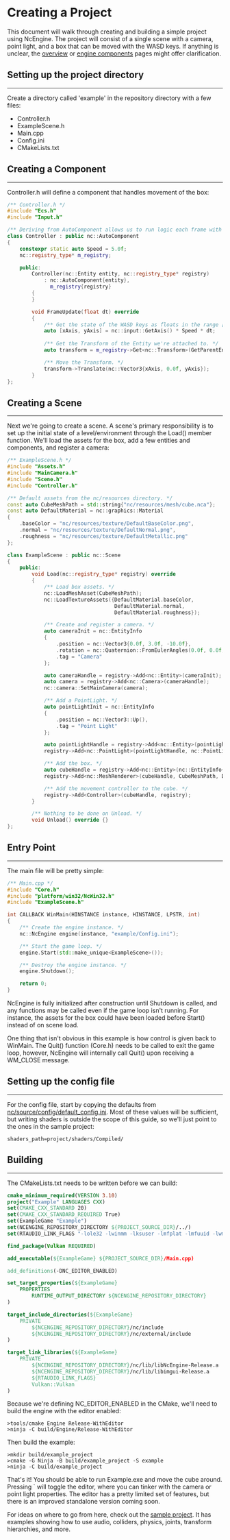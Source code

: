 # Creating a Project

This document will walk through creating and building a simple project using NcEngine. The project will consist of a single scene with a camera, point light, and a box that can be moved with the WASD keys. If anything is unclear, the [overview](Overview.md) or [engine components](EngineComponents.md) pages might offer clarification.

## Setting up the project directory
-----------------------------------
Create a directory called 'example' in the repository directory with a few files:
* Controller.h
* ExampleScene.h
* Main.cpp
* Config.ini
* CMakeLists.txt

## Creating a Component
-----------------------
Controller.h will define a component that handles movement of the box:
```cpp
/** Controller.h */
#include "Ecs.h"
#include "Input.h"

/** Deriving from AutoComponent allows us to run logic each frame with FrameUpdate. */
class Controller : public nc::AutoComponent
{
    constexpr static auto Speed = 5.0f;
    nc::registry_type* m_registry;

    public:
        Controller(nc::Entity entity, nc::registry_type* registry)
            : nc::AutoComponent{entity},
              m_registry{registry}
        {
        }

        void FrameUpdate(float dt) override
        {
            /** Get the state of the WASD keys as floats in the range [-1, 1] and scale them. */
            auto [xAxis, yAxis] = nc::input::GetAxis() * Speed * dt;
            
            /** Get the Transform of the Entity we're attached to. */
            auto transform = m_registry->Get<nc::Transform>(GetParentEntity());

            /** Move the Transform. */
            transform->Translate(nc::Vector3{xAxis, 0.0f, yAxis});
        }
};
```

## Creating a Scene
--------------------
Next we're going to create a scene. A scene's primary responsibility is to set up the initial state of a level/environment through the Load() member function. We'll load the assets for the box, add a few entities and components, and register a camera:

```cpp
/** ExampleScene.h */
#include "Assets.h"
#include "MainCamera.h"
#include "Scene.h"
#include "Controller.h"

/** Default assets from the nc/resources directory. */
const auto CubeMeshPath = std::string{"nc/resources/mesh/cube.nca"};
const auto DefaultMaterial = nc::graphics::Material
{
    .baseColor = "nc/resources/texture/DefaultBaseColor.png",
    .normal = "nc/resources/texture/DefaultNormal.png",
    .roughness = "nc/resources/texture/DefaultMetallic.png"
};

class ExampleScene : public nc::Scene
{
    public:
        void Load(nc::registry_type* registry) override
        {
            /** Load box assets. */
            nc::LoadMeshAsset(CubeMeshPath);
            nc::LoadTextureAssets({DefaultMaterial.baseColor,
                                   DefaultMaterial.normal,
                                   DefaultMaterial.roughness});

            /** Create and register a camera. */
            auto cameraInit = nc::EntityInfo
            {
                .position = nc::Vector3{0.0f, 3.0f, -10.0f},
                .rotation = nc::Quaternion::FromEulerAngles(0.0f, 0.0f, 45.0f),
                .tag = "Camera"
            };

            auto cameraHandle = registry->Add<nc::Entity>(cameraInit);
            auto camera = registry->Add<nc::Camera>(cameraHandle);
            nc::camera::SetMainCamera(camera);

            /** Add a PointLight. */
            auto pointLightInit = nc::EntityInfo
            {
                .position = nc::Vector3::Up(),
                .tag = "Point Light"
            };

            auto pointLightHandle = registry->Add<nc::Entity>(pointLightInit);
            registry->Add<nc::PointLight>(pointLightHandle, nc::PointLightInfo{});

            /** Add the box. */
            auto cubeHandle = registry->Add<nc::Entity>(nc::EntityInfo{.tag = "Box"});
            registry->Add<nc::MeshRenderer>(cubeHandle, CubeMeshPath, DefaultMaterial, nc::graphics::TechniqueType::PhongAndUi);

            /** Add the movement controller to the cube. */
            registry->Add<Controller>(cubeHandle, registry);
        }

        /** Nothing to be done on Unload. */
        void Unload() override {}
};
```

## Entry Point
----------------------
The main file will be pretty simple:
```cpp
/** Main.cpp */
#include "Core.h"
#include "platform/win32/NcWin32.h"
#include "ExampleScene.h"

int CALLBACK WinMain(HINSTANCE instance, HINSTANCE, LPSTR, int)
{
    /** Create the engine instance. */
    nc::NcEngine engine(instance, "example/Config.ini");

    /** Start the game loop. */
    engine.Start(std::make_unique<ExampleScene>());

    /** Destroy the engine instance. */
    engine.Shutdown();

    return 0;
}
```

NcEngine is fully initialized after construction until Shutdown is called, and any functions may be called even if the game loop isn't running. For instance, the assets for the box could have been loaded before Start() instead of on scene load.

One thing that isn't obvious in this example is how control is given back to WinMain. The Quit() function (Core.h) needs to be called to exit the game loop, however, NcEngine will internally call Quit() upon receiving a WM_CLOSE message.

## Setting up the config file
-------------------------
For the config file, start by copying the defaults from [nc/source/config/default_config.ini](../nc/source/config/default_config.ini). Most of these values will be sufficient, but writing shaders is outside the scope of this guide, so we'll just point to the ones in the sample project:

```
shaders_path=project/shaders/Compiled/
```

## Building
------------
The CMakeLists.txt needs to be written before we can build:
```cmake
cmake_minimum_required(VERSION 3.10)
project("Example" LANGUAGES CXX)
set(CMAKE_CXX_STANDARD 20)
set(CMAKE_CXX_STANDARD_REQUIRED True)
set(ExampleGame "Example")
set(NCENGINE_REPOSITORY_DIRECTORY ${PROJECT_SOURCE_DIR}/../)
set(RTAUDIO_LINK_FLAGS "-lole32 -lwinmm -lksuser -lmfplat -lmfuuid -lwmcodecdspuuid")

find_package(Vulkan REQUIRED)

add_executable(${ExampleGame} ${PROJECT_SOURCE_DIR}/Main.cpp)

add_definitions(-DNC_EDITOR_ENABLED)

set_target_properties(${ExampleGame}
    PROPERTIES
        RUNTIME_OUTPUT_DIRECTORY ${NCENGINE_REPOSITORY_DIRECTORY}
)

target_include_directories(${ExampleGame}
    PRIVATE
        ${NCENGINE_REPOSITORY_DIRECTORY}/nc/include
        ${NCENGINE_REPOSITORY_DIRECTORY}/nc/external/include
)

target_link_libraries(${ExampleGame}
    PRIVATE
        ${NCENGINE_REPOSITORY_DIRECTORY}/nc/lib/libNcEngine-Release.a
        ${NCENGINE_REPOSITORY_DIRECTORY}/nc/lib/libimgui-Release.a
        ${RTAUDIO_LINK_FLAGS}
        Vulkan::Vulkan
)
```

Because we're defining NC_EDITOR_ENABLED in the CMake, we'll need to build the engine with the editor enabled:
```
>tools/cmake Engine Release-WithEditor
>ninja -C build/Engine/Release-WithEditor
```

Then build the example:
```
>mkdir build/example_project
>cmake -G Ninja -B build/example_project -S example
>ninja -C build/example_project
```

That's it! You should be able to run Example.exe and move the cube around. Pressing ` will toggle the editor, where you can tinker with the camera or point light properties. The editor has a pretty limited set of features, but there is an improved standalone version coming soon.

For ideas on where to go from here, check out the [sample project](../project/source). It has examples showing how to use audio, colliders, physics, joints, transform hierarchies, and more.